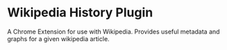 # Wikipedia History Plugin

A Chrome Extension for use with Wikipedia. Provides useful metadata and graphs for a given wikipedia article.
